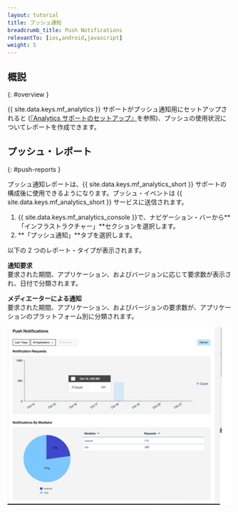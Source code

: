 ```yaml
---
layout: tutorial
title: プッシュ通知
breadcrumb_title: Push Notifications
relevantTo: [ios,android,javascript]
weight: 5
---
```

<!-- NLS_CHARSET=UTF-8 -->
## 概説
{: #overview }

{{ site.data.keys.mf_analytics }} サポートがプッシュ通知用にセットアップされると ([『Analytics サポートのセットアップ』](../../../notifications/analytics/)を参照)、プッシュの使用状況についてレポートを作成できます。

## プッシュ・レポート
{: #push-reports }

プッシュ通知レポートは、{{ site.data.keys.mf_analytics_short }} サポートの構成後に使用できるようになります。プッシュ・イベントは {{ site.data.keys.mf_analytics_short }} サービスに送信されます。

1. {{ site.data.keys.mf_analytics_console }}で、ナビゲーション・バーから**「インフラストラクチャー」**セクションを選択します。
2. **「プッシュ通知」**タブを選択します。

以下の 2 つのレポート・タイプが表示されます。

**通知要求**  
要求された期間、アプリケーション、およびバージョンに応じて要求数が表示され、日付で分類されます。

**メディエーターによる通知**  
要求された期間、アプリケーション、およびバージョンの要求数が、アプリケーションのプラットフォーム別に分類されます。

![プッシュ通知レポート](pushNotifications.png)
